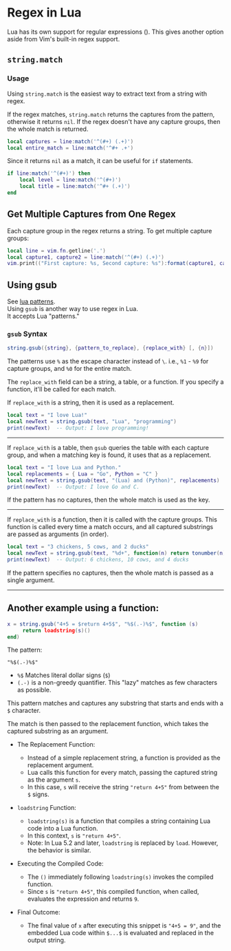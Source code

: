 
# Regex in Lua

Lua has its own support for regular expressions ().
This gives another option aside from Vim's built-in regex support.


## `string.match`  
### Usage
Using `string.match` is the easiest way to extract text from a string with regex.
 
If the regex matches, `string.match` returns the captures from the pattern,
otherwise it returns `nil`.
If the regex doesn't have any capture groups, then the whole match is returned.

```lua
local captures = line:match('^(#+) (.+)')
local entire_match = line:match('^#+ .+')
```
Since it returns `nil` as a match, it can be useful for `if` statements.

```lua
if line:match('^(#+)') then
    local level = line:match('^(#+)')
    local title = line:match('^#+ (.+)')
end
```


## Get Multiple Captures from One Regex

Each capture group in the regex returns a string.
To get multiple capture groups:
```lua
local line = vim.fn.getline('.')
local capture1, capture2 = line:match('^(#+) (.+)')
vim.print(("First capture: %s, Second capture: %s"):format(capture1, capture2))
```


## Using gsub
See [lua patterns](./patterns.md).  
Using `gsub` is another way to use regex in Lua.  
It accepts Lua "patterns." 


### `gsub` Syntax
```lua
string.gsub({string}, {pattern_to_replace}, {replace_with} [, {n}])
```

The patterns use `%` as the escape character instead of `\`.
i.e., `%1` - `%9` for capture groups, and `%0` for the entire match.


The `replace_with` field can be a string, a table, or a function.
If you specify a function, it'll be called for each match.

If `replace_with` is a string, then it is used as a replacement.
```lua
local text = "I love Lua!"
local newText = string.gsub(text, "Lua", "programming")
print(newText)  -- Output: I love programming!
```

---

If `replace_with` is a table, then `gsub` queries the table with each
capture group, and when a matching key is found, it uses that as a replacement.
```lua
local text = "I love Lua and Python."
local replacements = { Lua = "Go", Python = "C" }
local newText = string.gsub(text, "(Lua) and (Python)", replacements)
print(newText)  -- Output: I love Go and C.
```
If the pattern has no captures, then the whole match is used as the key.

---

If `replace_with` is a function, then it is called with the capture groups.
This function is called every time a match occurs, and all captured
substrings are passed as arguments (in order).
```lua
local text = "3 chickens, 5 cows, and 2 ducks"
local newText = string.gsub(text, "%d+", function(n) return tonumber(n) * 2 end)
print(newText)  -- Output: 6 chickens, 10 cows, and 4 ducks
```
If the pattern specifies no captures, then the whole match is
passed as a single argument.

---


## Another example using a function:
```lua
x = string.gsub("4+5 = $return 4+5$", "%$(.-)%$", function (s)
     return loadstring(s)()
end)
```

The pattern:
```regex
"%$(.-)%$"
```
* `%$` Matches literal dollar signs (`$`)  
* `(.-)` is a non-greedy quantifier. This "lazy" matches as few characters as possible.  

This pattern matches and captures any substring that starts
and ends with a `$` character.  
 
The match is then passed to the replacement function, which takes the
captured substring as an argument.


* The Replacement Function:
    * Instead of a simple replacement string, a function is provided
      as the replacement argument.  
    * Lua calls this function for every match, passing the captured string
      as the argument `s`.
    * In this case, `s` will receive the string `"return 4+5"` from 
      between the `$` signs.


* `loadstring` Function:
    * `loadstring(s)` is a function that compiles a string containing Lua code
      into a Lua function.  
    * In this context, `s` is `"return 4+5"`.
    * Note: In Lua 5.2 and later, `loadstring` is replaced by `load`.
      However, the behavior is similar.


* Executing the Compiled Code:
    * The `()` immediately following `loadstring(s)` invokes the compiled function.  
    * Since `s` is `"return 4+5"`, this compiled function, when
      called, evaluates the expression and returns `9`.


* Final Outcome:
   * The final value of `x` after executing this snippet 
     is `"4+5 = 9"`, and the embedded Lua code within `$...$` is
     evaluated and replaced in the output string.


